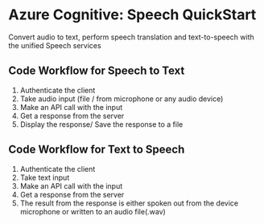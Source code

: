 # Azure Cognitive: Speech QuickStart

Convert audio to text, perform speech translation and text-to-speech with the unified Speech services

## Code Workflow for Speech to Text

1. Authenticate the client
2. Take audio input (file / from microphone or any audio device)
3. Make an API call with the input
4. Get a response from the server
5. Display the response/ Save the response to a file

## Code Workflow for Text to Speech

1. Authenticate the client
2. Take text input
3. Make an API call with the input
4. Get a response from the server
5. The result from the response is either spoken out from the device microphone or written to an audio file(.wav)
